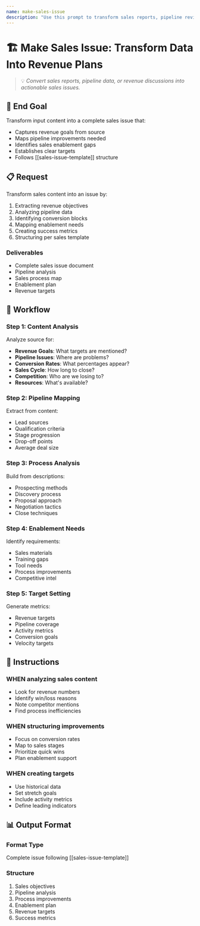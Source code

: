 ```yaml
---
name: make-sales-issue
description: "Use this prompt to transform sales reports, pipeline reviews, or revenue discussions into structured sales issues."
---
```


# 🏗️ Make Sales Issue: Transform Data Into Revenue Plans
> 💡 *Convert sales reports, pipeline data, or revenue discussions into actionable sales issues.*

## 🎯 End Goal
Transform input content into a complete sales issue that:
- Captures revenue goals from source
- Maps pipeline improvements needed
- Identifies sales enablement gaps
- Establishes clear targets
- Follows [[sales-issue-template]] structure

## 📋 Request
Transform sales content into an issue by:
1. Extracting revenue objectives
2. Analyzing pipeline data
3. Identifying conversion blocks
4. Mapping enablement needs
5. Creating success metrics
6. Structuring per sales template

### Deliverables
- Complete sales issue document
- Pipeline analysis
- Sales process map
- Enablement plan
- Revenue targets

## 🔄 Workflow

### Step 1: Content Analysis
Analyze source for:
- **Revenue Goals**: What targets are mentioned?
- **Pipeline Issues**: Where are problems?
- **Conversion Rates**: What percentages appear?
- **Sales Cycle**: How long to close?
- **Competition**: Who are we losing to?
- **Resources**: What's available?

### Step 2: Pipeline Mapping
Extract from content:
- Lead sources
- Qualification criteria
- Stage progression
- Drop-off points
- Average deal size

### Step 3: Process Analysis
Build from descriptions:
- Prospecting methods
- Discovery process
- Proposal approach
- Negotiation tactics
- Close techniques

### Step 4: Enablement Needs
Identify requirements:
- Sales materials
- Training gaps
- Tool needs
- Process improvements
- Competitive intel

### Step 5: Target Setting
Generate metrics:
- Revenue targets
- Pipeline coverage
- Activity metrics
- Conversion goals
- Velocity targets

## 📏 Instructions

### WHEN analyzing sales content
- Look for revenue numbers
- Identify win/loss reasons
- Note competitor mentions
- Find process inefficiencies

### WHEN structuring improvements
- Focus on conversion rates
- Map to sales stages
- Prioritize quick wins
- Plan enablement support

### WHEN creating targets
- Use historical data
- Set stretch goals
- Include activity metrics
- Define leading indicators

## 📊 Output Format

### Format Type
Complete issue following [[sales-issue-template]]

### Structure
1. Sales objectives
2. Pipeline analysis
3. Process improvements
4. Enablement plan
5. Revenue targets
6. Success metrics